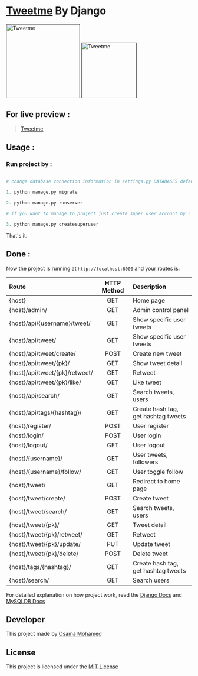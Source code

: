 # [Tweetme]() By Django

[<img src="https://www.djangoproject.com/s/img/logos/django-logo-negative.png" width="200" title="Tweetme" >]()
[<img src="https://www.mysql.com/common/logos/logo-mysql-170x115.png" width="150" title="Tweetme" >]()


## For live preview :
> [Tweetme]()


## Usage :
### Run project by :

``` python

# change database connection information in settings.py DATABASES default values with your info then run 

1. python manage.py migrate

2. python manage.py runserver

# if you want to manage to project just create super user account by :

3. python manage.py createsuperuser

```

That's it.

## Done :

Now the project is running at `http://localhost:8000` and your routes is:


| Route                                    | HTTP Method 	  | Description                           	      |
|:-----------------------------------------|:--------------:|:----------------------------------------------|
| {host}       	                           | GET       	    | Home page                                     |
| {host}/admin/  	                         | GET      	    | Admin control panel                     	    |
| {host}/api/{username}/tweet/             | GET            | Show specific user tweets                     |
| {host}/api/tweet/                        | GET            | Show specific user tweets                     |
| {host}/api/tweet/create/                 | POST           | Create new tweet                              |
| {host}/api/tweet/{pk}/                   | GET            | Show tweet detail                             |
| {host}/api/tweet/{pk}/retweet/           | GET            | Retweet                                       |
| {host}/api/tweet/{pk}/like/              | GET            | Like tweet                                    |
| {host}/api/search/                       | GET            | Search tweets, users                          |
| {host}/api/tags/{hashtag}/               | GET            | Create hash tag, get hashtag tweets           |
| {host}/register/                         | POST      	    | User register                              	  |
| {host}/login/                            | POST      	    | User login           	                        |
| {host}/logout/                           | GET            | User logout                                   |
| {host}/{username}/                       | GET            | User tweets, followers                        |
| {host}/{username}/follow/                | GET            | User toggle follow                            |
| {host}/tweet/                            | GET      	    | Redirect to home page                      	  |
| {host}/tweet/create/                     | POST      	    | Create tweet                              	  |
| {host}/tweet/search/                     | GET      	    | Search tweets, users                       	  |
| {host}/tweet/{pk}/                       | GET      	    | Tweet detail                               	  |
| {host}/tweet/{pk}/retweet/               | GET      	    | Retweet                                    	  |
| {host}/tweet/{pk}/update/                | PUT      	    | Update tweet                                  |
| {host}/tweet/{pk}/delete/                | POST      	    | Delete tweet                               	  |
| {host}/tags/{hashtag}/                   | GET      	    | Create hash tag, get hashtag tweets        	  |
| {host}/search/                           | GET            | Search users                                  |


For detailed explanation on how project work, read the [Django Docs](https://docs.djangoproject.com/en/1.11/) and [MySQLDB Docs](https://dev.mysql.com/doc/)

## Developer
This project made by [Osama Mohamed](https://www.facebook.com/osama.mohamed.ms)

## License
This project is licensed under the [MIT License](https://opensource.org/licenses/MIT)

